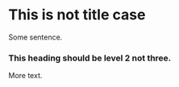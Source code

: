 # This is not title case

Some sentence.

### This heading should be level 2 not three.

More text.
